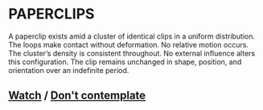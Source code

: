 # PAPERCLIPS

A paperclip exists amid a cluster of identical clips in a uniform distribution. The loops make contact without deformation. No relative motion occurs. The cluster’s density is consistent throughout. No external influence alters this configuration. The clip remains unchanged in shape, position, and orientation over an indefinite period.

## [Watch](page-ac2e61e27912873b) / [Don't contemplate](page-3602750b16f62c1c)
